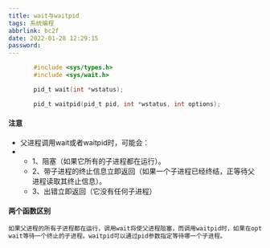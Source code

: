 ```yaml
---
title: wait与waitpid
tags: 系统编程
abbrlink: bc2f
date: 2022-01-28 12:29:15
password:
---
```




~~~c
       #include <sys/types.h>
       #include <sys/wait.h>

       pid_t wait(int *wstatus);

       pid_t waitpid(pid_t pid, int *wstatus, int options);

~~~





#### 注意

* 父进程调用wait或者waitpid时，可能会：
* * 1、阻塞（如果它所有的子进程都在运行）。
  * 2、带子进程的终止信息立即返回（如果一个子进程已经终结，正等待父进程读取其终止信息）。
  * 3、出错立即返回（它没有任何子进程）









#### 两个函数区别



~~~tex
如果父进程的所有子进程都在运行，调用wait将使父进程阻塞，而调用waitpid时，如果在options参数中指定WNOHANG（wnohang）可以时父进程不阻塞而立即返回0。
wait等待一个终止的子进程。waitpid可以通过pid参数指定等待哪一个子进程。
~~~

